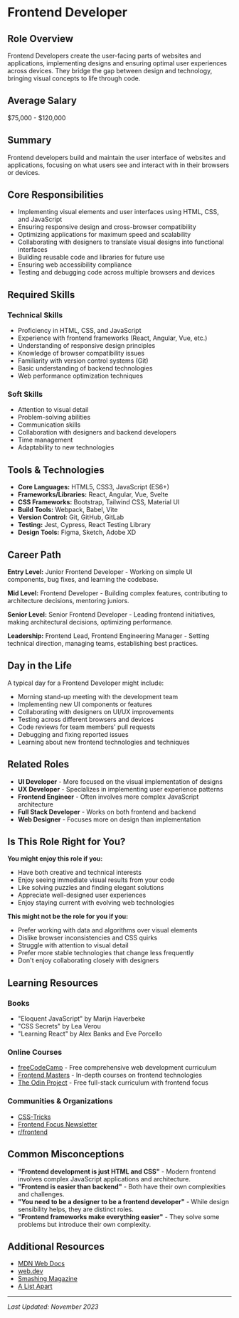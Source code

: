 # Frontend Developer

## Role Overview
Frontend Developers create the user-facing parts of websites and applications, implementing designs and ensuring optimal user experiences across devices. They bridge the gap between design and technology, bringing visual concepts to life through code.

## Average Salary
$75,000 - $120,000

## Summary
Frontend developers build and maintain the user interface of websites and applications, focusing on what users see and interact with in their browsers or devices.

## Core Responsibilities
* Implementing visual elements and user interfaces using HTML, CSS, and JavaScript
* Ensuring responsive design and cross-browser compatibility
* Optimizing applications for maximum speed and scalability
* Collaborating with designers to translate visual designs into functional interfaces
* Building reusable code and libraries for future use
* Ensuring web accessibility compliance
* Testing and debugging code across multiple browsers and devices

## Required Skills

### Technical Skills
* Proficiency in HTML, CSS, and JavaScript
* Experience with frontend frameworks (React, Angular, Vue, etc.)
* Understanding of responsive design principles
* Knowledge of browser compatibility issues
* Familiarity with version control systems (Git)
* Basic understanding of backend technologies
* Web performance optimization techniques

### Soft Skills
* Attention to visual detail
* Problem-solving abilities
* Communication skills
* Collaboration with designers and backend developers
* Time management
* Adaptability to new technologies

## Tools & Technologies
* **Core Languages:** HTML5, CSS3, JavaScript (ES6+)
* **Frameworks/Libraries:** React, Angular, Vue, Svelte
* **CSS Frameworks:** Bootstrap, Tailwind CSS, Material UI
* **Build Tools:** Webpack, Babel, Vite
* **Version Control:** Git, GitHub, GitLab
* **Testing:** Jest, Cypress, React Testing Library
* **Design Tools:** Figma, Sketch, Adobe XD

## Career Path
**Entry Level:** Junior Frontend Developer - Working on simple UI components, bug fixes, and learning the codebase.

**Mid Level:** Frontend Developer - Building complex features, contributing to architecture decisions, mentoring juniors.

**Senior Level:** Senior Frontend Developer - Leading frontend initiatives, making architectural decisions, optimizing performance.

**Leadership:** Frontend Lead, Frontend Engineering Manager - Setting technical direction, managing teams, establishing best practices.

## Day in the Life
A typical day for a Frontend Developer might include:

* Morning stand-up meeting with the development team
* Implementing new UI components or features
* Collaborating with designers on UI/UX improvements
* Testing across different browsers and devices
* Code reviews for team members' pull requests
* Debugging and fixing reported issues
* Learning about new frontend technologies and techniques

## Related Roles
* **UI Developer** - More focused on the visual implementation of designs
* **UX Developer** - Specializes in implementing user experience patterns
* **Frontend Engineer** - Often involves more complex JavaScript architecture
* **Full Stack Developer** - Works on both frontend and backend
* **Web Designer** - Focuses more on design than implementation

## Is This Role Right for You?
**You might enjoy this role if you:**
* Have both creative and technical interests
* Enjoy seeing immediate visual results from your code
* Like solving puzzles and finding elegant solutions
* Appreciate well-designed user experiences
* Enjoy staying current with evolving web technologies

**This might not be the role for you if you:**
* Prefer working with data and algorithms over visual elements
* Dislike browser inconsistencies and CSS quirks
* Struggle with attention to visual detail
* Prefer more stable technologies that change less frequently
* Don't enjoy collaborating closely with designers

## Learning Resources

### Books
* "Eloquent JavaScript" by Marijn Haverbeke
* "CSS Secrets" by Lea Verou
* "Learning React" by Alex Banks and Eve Porcello

### Online Courses
* [freeCodeCamp](https://www.freecodecamp.org/) - Free comprehensive web development curriculum
* [Frontend Masters](https://frontendmasters.com/) - In-depth courses on frontend technologies
* [The Odin Project](https://www.theodinproject.com/) - Free full-stack curriculum with frontend focus

### Communities & Organizations
* [CSS-Tricks](https://css-tricks.com/)
* [Frontend Focus Newsletter](https://frontendfoc.us/)
* [r/frontend](https://www.reddit.com/r/frontend/)

## Common Misconceptions
* **"Frontend development is just HTML and CSS"** - Modern frontend involves complex JavaScript applications and architecture.
* **"Frontend is easier than backend"** - Both have their own complexities and challenges.
* **"You need to be a designer to be a frontend developer"** - While design sensibility helps, they are distinct roles.
* **"Frontend frameworks make everything easier"** - They solve some problems but introduce their own complexity.

## Additional Resources
* [MDN Web Docs](https://developer.mozilla.org/)
* [web.dev](https://web.dev/)
* [Smashing Magazine](https://www.smashingmagazine.com/)
* [A List Apart](https://alistapart.com/)

---

_Last Updated: November 2023_



